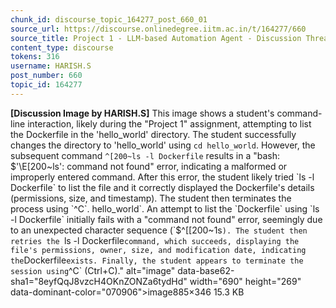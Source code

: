 ```yaml
---
chunk_id: discourse_topic_164277_post_660_01
source_url: https://discourse.onlinedegree.iitm.ac.in/t/164277/660
source_title: Project 1 - LLM-based Automation Agent - Discussion Thread [TDS Jan 2025]
content_type: discourse
tokens: 316
username: HARISH.S
post_number: 660
topic_id: 164277
---
```


**[Discussion Image by HARISH.S]** This image shows a student's command-line interaction, likely during the "Project 1" assignment, attempting to list the Dockerfile in the 'hello_world' directory. The student successfully changes the directory to 'hello_world' using `cd hello_world`. However, the subsequent command `^[200~ls -l Dockerfile` results in a "bash: $'\E[200~ls': command not found" error, indicating a malformed or improperly entered command. After this error, the student likely tried `ls -l Dockerfile` to list the file and it correctly displayed the Dockerfile's details (permissions, size, and timestamp). The student then terminates the process using `^C`. hello_world`. An attempt to list the `Dockerfile` using `ls -l Dockerfile` initially fails with a "command not found" error, seemingly due to an unexpected character sequence (`$^[[200~1s`). The student then retries the `ls -l Dockerfile` command, which succeeds, displaying the file's permissions, owner, size, and modification date, indicating the `Dockerfile` exists. Finally, the student appears to terminate the session using `^C` (Ctrl+C)." alt="image" data-base62-sha1="8eyfQqJ8vzcH4OKnZONZa6tydHd" width="690" height="269" data-dominant-color="070906">image885×346 15.3 KB
